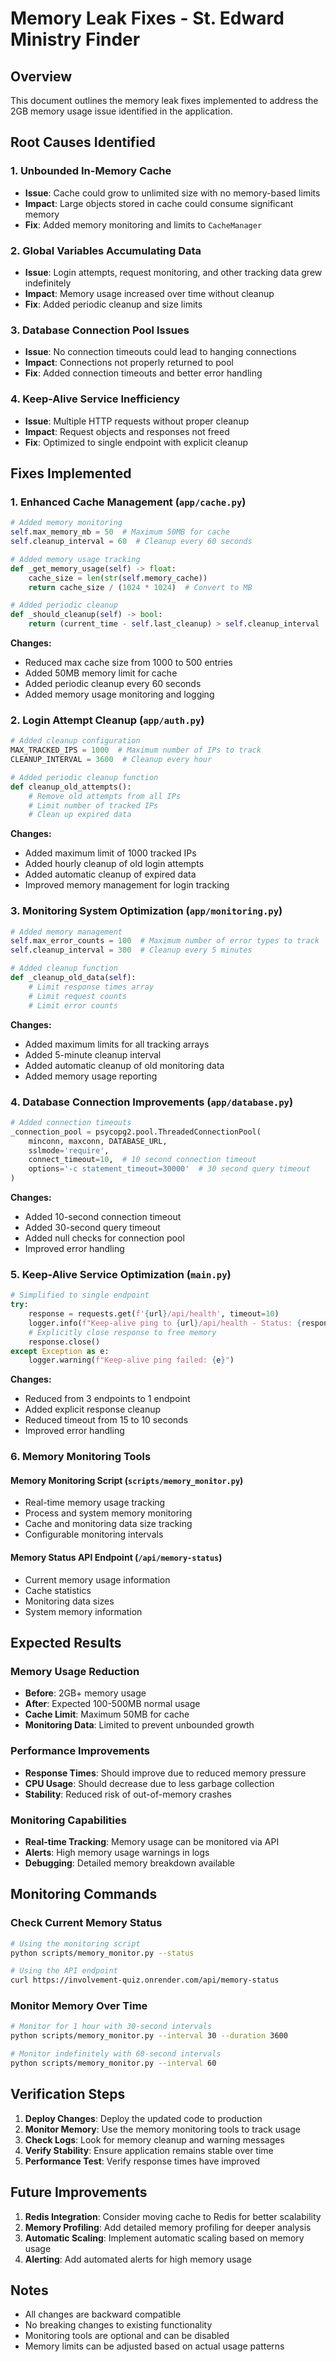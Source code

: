 # Memory Leak Fixes - St. Edward Ministry Finder

## Overview
This document outlines the memory leak fixes implemented to address the 2GB memory usage issue identified in the application.

## Root Causes Identified

### 1. Unbounded In-Memory Cache
- **Issue**: Cache could grow to unlimited size with no memory-based limits
- **Impact**: Large objects stored in cache could consume significant memory
- **Fix**: Added memory monitoring and limits to `CacheManager`

### 2. Global Variables Accumulating Data
- **Issue**: Login attempts, request monitoring, and other tracking data grew indefinitely
- **Impact**: Memory usage increased over time without cleanup
- **Fix**: Added periodic cleanup and size limits

### 3. Database Connection Pool Issues
- **Issue**: No connection timeouts could lead to hanging connections
- **Impact**: Connections not properly returned to pool
- **Fix**: Added connection timeouts and better error handling

### 4. Keep-Alive Service Inefficiency
- **Issue**: Multiple HTTP requests without proper cleanup
- **Impact**: Request objects and responses not freed
- **Fix**: Optimized to single endpoint with explicit cleanup

## Fixes Implemented

### 1. Enhanced Cache Management (`app/cache.py`)
```python
# Added memory monitoring
self.max_memory_mb = 50  # Maximum 50MB for cache
self.cleanup_interval = 60  # Cleanup every 60 seconds

# Added memory usage tracking
def _get_memory_usage(self) -> float:
    cache_size = len(str(self.memory_cache))
    return cache_size / (1024 * 1024)  # Convert to MB

# Added periodic cleanup
def _should_cleanup(self) -> bool:
    return (current_time - self.last_cleanup) > self.cleanup_interval
```

**Changes:**
- Reduced max cache size from 1000 to 500 entries
- Added 50MB memory limit for cache
- Added periodic cleanup every 60 seconds
- Added memory usage monitoring and logging

### 2. Login Attempt Cleanup (`app/auth.py`)
```python
# Added cleanup configuration
MAX_TRACKED_IPS = 1000  # Maximum number of IPs to track
CLEANUP_INTERVAL = 3600  # Cleanup every hour

# Added periodic cleanup function
def cleanup_old_attempts():
    # Remove old attempts from all IPs
    # Limit number of tracked IPs
    # Clean up expired data
```

**Changes:**
- Added maximum limit of 1000 tracked IPs
- Added hourly cleanup of old login attempts
- Added automatic cleanup of expired data
- Improved memory management for login tracking

### 3. Monitoring System Optimization (`app/monitoring.py`)
```python
# Added memory management
self.max_error_counts = 100  # Maximum number of error types to track
self.cleanup_interval = 300  # Cleanup every 5 minutes

# Added cleanup function
def _cleanup_old_data(self):
    # Limit response times array
    # Limit request counts
    # Limit error counts
```

**Changes:**
- Added maximum limits for all tracking arrays
- Added 5-minute cleanup interval
- Added automatic cleanup of old monitoring data
- Added memory usage reporting

### 4. Database Connection Improvements (`app/database.py`)
```python
# Added connection timeouts
_connection_pool = psycopg2.pool.ThreadedConnectionPool(
    minconn, maxconn, DATABASE_URL,
    sslmode='require',
    connect_timeout=10,  # 10 second connection timeout
    options='-c statement_timeout=30000'  # 30 second query timeout
)
```

**Changes:**
- Added 10-second connection timeout
- Added 30-second query timeout
- Added null checks for connection pool
- Improved error handling

### 5. Keep-Alive Service Optimization (`main.py`)
```python
# Simplified to single endpoint
try:
    response = requests.get(f'{url}/api/health', timeout=10)
    logger.info(f"Keep-alive ping to {url}/api/health - Status: {response.status_code}")
    # Explicitly close response to free memory
    response.close()
except Exception as e:
    logger.warning(f"Keep-alive ping failed: {e}")
```

**Changes:**
- Reduced from 3 endpoints to 1 endpoint
- Added explicit response cleanup
- Reduced timeout from 15 to 10 seconds
- Improved error handling

### 6. Memory Monitoring Tools

#### Memory Monitoring Script (`scripts/memory_monitor.py`)
- Real-time memory usage tracking
- Process and system memory monitoring
- Cache and monitoring data size tracking
- Configurable monitoring intervals

#### Memory Status API Endpoint (`/api/memory-status`)
- Current memory usage information
- Cache statistics
- Monitoring data sizes
- System memory information

## Expected Results

### Memory Usage Reduction
- **Before**: 2GB+ memory usage
- **After**: Expected 100-500MB normal usage
- **Cache Limit**: Maximum 50MB for cache
- **Monitoring Data**: Limited to prevent unbounded growth

### Performance Improvements
- **Response Times**: Should improve due to reduced memory pressure
- **CPU Usage**: Should decrease due to less garbage collection
- **Stability**: Reduced risk of out-of-memory crashes

### Monitoring Capabilities
- **Real-time Tracking**: Memory usage can be monitored via API
- **Alerts**: High memory usage warnings in logs
- **Debugging**: Detailed memory breakdown available

## Monitoring Commands

### Check Current Memory Status
```bash
# Using the monitoring script
python scripts/memory_monitor.py --status

# Using the API endpoint
curl https://involvement-quiz.onrender.com/api/memory-status
```

### Monitor Memory Over Time
```bash
# Monitor for 1 hour with 30-second intervals
python scripts/memory_monitor.py --interval 30 --duration 3600

# Monitor indefinitely with 60-second intervals
python scripts/memory_monitor.py --interval 60
```

## Verification Steps

1. **Deploy Changes**: Deploy the updated code to production
2. **Monitor Memory**: Use the memory monitoring tools to track usage
3. **Check Logs**: Look for memory cleanup and warning messages
4. **Verify Stability**: Ensure application remains stable over time
5. **Performance Test**: Verify response times have improved

## Future Improvements

1. **Redis Integration**: Consider moving cache to Redis for better scalability
2. **Memory Profiling**: Add detailed memory profiling for deeper analysis
3. **Automatic Scaling**: Implement automatic scaling based on memory usage
4. **Alerting**: Add automated alerts for high memory usage

## Notes

- All changes are backward compatible
- No breaking changes to existing functionality
- Monitoring tools are optional and can be disabled
- Memory limits can be adjusted based on actual usage patterns 